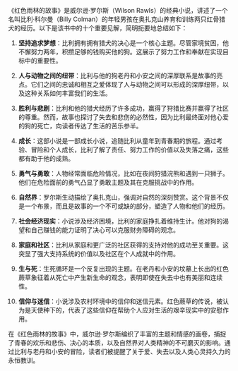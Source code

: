 《红色雨林的故事》是威尔逊·罗尔斯（Wilson Rawls）的经典小说，讲述了一个名叫比利·科尔曼（Billy Colman）的年轻男孩在奥扎克山养育和训练两只红骨猎犬的经历。以下是该书中的十个重要见解，简明扼要地总结如下：

1. **坚持追求梦想**：比利拥有拥有猎犬的决心是一个核心主题。尽管家境贫困，他不懈努力两年，积攒足够的钱购买他的狗。这展示了努力工作和奉献在实现目标中的重要性。

2. **人与动物之间的纽带**：比利与他的狗老丹和小安之间的深厚联系是故事的亮点。它们之间的忠诚和相互之爱体现了人与动物之间可以形成的深厚纽带，以及这种关系如何丰富我们的生活。

3. **胜利与悲剧**：比利和他的猎犬经历了许多成功，赢得了狩猎比赛并赢得了社区的尊重。然而，故事也探讨了失去和悲伤的必然性，因为比利最终面对他心爱的狗的死亡，向读者传达了生活的苦乐参半。

4. **成长**：这部小说是一部成长小说，追随比利从童年到青春期的旅程。通过考验、冒险和个人成长，比利了解了责任、努力工作的价值以及失落之痛，这些都有助于他的成熟。

5. **勇气与勇敢**：人物经常面临危险情况，比如在夜间狩猎浣熊和遇到一只狮子。他们在危险面前的勇气凸显了勇敢主题及其在克服挑战中的作用。

6. **自然界**：罗尔斯生动描绘了奥扎克山，强调对自然的深刻赞赏。这个背景不仅是一个布景，而且是故事的一个不可或缺的部分，塑造了人物和他们的经历。

7. **社会经济现实**：小说涉及经济困境，比利的家庭挣扎着维持生计。他对狗的渴望和自己赚钱的能力证明了决心可以克服财务障碍的观念。

8. **家庭和社区**：比利从家庭和更广泛的社区获得的支持对他的成功至关重要。这突显了强大支持系统的价值以及社区在个人成就中的作用。

9. **生与死**：生死循环是一个反复出现的主题。在老丹和小安的坟墓上长出的红色蕨草象征着从死亡中产生新生命的观念，表明即使在失去中也有美丽和连续性。

10. **信仰与迷信**：小说涉及农村环境中的信仰和迷信元素。红色蕨草的传说，被认为是天使种下的，代表了这些信仰在帮助个人应对生活的艰辛现实中的安慰作用。

在《红色雨林的故事》中，威尔逊·罗尔斯编织了丰富的主题和情感的画卷，捕捉了青春的欢乐和悲伤、决心的本质，以及自然界对人类精神的不可磨灭的影响。通过比利与老丹和小安的冒险，读者们被提醒了关于爱、失去以及人类心灵持久力的永恒教训。